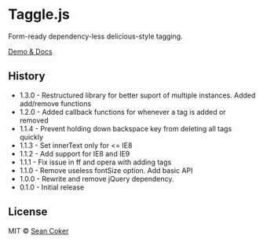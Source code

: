 Taggle.js
=========

Form-ready dependency-less delicious-style tagging.

[Demo & Docs](http://sean.is/poppin/tags/)

## History

 - 1.3.0 - Restructured library for better suport of multiple instances. Added add/remove functions
 - 1.2.0 - Added callback functions for whenever a tag is added or removed
 - 1.1.4 - Prevent holding down backspace key from deleting all tags quickly
 - 1.1.3 - Set innerText only for <= IE8
 - 1.1.2 - Add support for IE8 and IE9
 - 1.1.1 - Fix issue in ff and opera with adding tags
 - 1.1.0 - Remove useless fontSize option. Add basic API
 - 1.0.0 - Rewrite and remove jQuery dependency.
 - 0.1.0 - Initial release

## License

MIT © [Sean Coker](http://sean.is)
